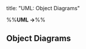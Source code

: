 <frontmatter>
title: "UML: Object Diagrams"
</frontmatter>

<link rel="stylesheet" href="{{baseUrl}}/css/textbook.css">

<div class="website-content" id="all">

%%**UML →**%%

<div id="title">

## Object Diagrams
</div>
<div id="main">

<include src="introduction/embed.md" boilerplate  />
<include src="objects/embed.md" boilerplate  />
<include src="associations/what/embed.md" boilerplate  />

</div>

</div>
